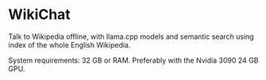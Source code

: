 # WikiChat
Talk to Wikipedia offline, with llama.cpp models and semantic search using index of the whole English Wikipedia.  

System requirements: 32 GB or RAM. Preferably with the Nvidia 3090 24 GB GPU. 
